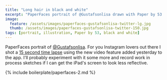 ```yaml
---
title: "Long hair in black and white"
excerpt: "PaperFaces portrait of @Gustafsonlisa drawn with Paper by 53 on an iPad."
image: 
  feature: /assets/images/paperfaces-gustafsonlisa-twitter-lg.jpg
  thumb: /assets/images/paperfaces-gustafsonlisa-twitter-150.jpg
tags: [portrait, illustration, Paper by 53, black and white]
---
```


PaperFaces portrait of [@Gustafsonlisa](http://twitter.com/Gustafsonlisa). For you Instagram lovers out there I shot a [15 second time lapse](http://instagram.com/p/azMK1xgU09/) using the new video feature added yesterday to the app. I'll probably experiment with it some more and record work in process sketches if I can get the iPad's screen to look less reflective.

{% include boilerplate/paperfaces-2.md %}